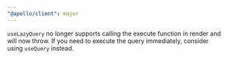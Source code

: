 ```yaml
---
"@apollo/client": major
---
```


`useLazyQuery` no longer supports calling the execute function in render and will now throw. If you need to execute the query immediately, consider using `useQuery` instead.

